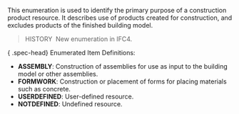 ﻿This enumeration is used to identify the primary purpose of a construction product resource. It describes use of products created for construction, and excludes products of the finished building model.

> HISTORY&nbsp; New enumeration in IFC4.

{ .spec-head}
Enumerated Item Definitions:

* **ASSEMBLY**: Construction of assemblies for use as input to the building model or other assemblies.
* **FORMWORK**: Construction or placement of forms for placing materials such as concrete.
* **USERDEFINED**: User-defined resource.
* **NOTDEFINED**: Undefined resource.
